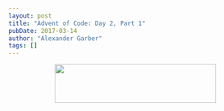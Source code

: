 ```yaml
---
layout: post
title: "Advent of Code: Day 2, Part 1"
pubDate: 2017-03-14
author: "Alexander Garber"
tags: []
---
```


<div dir="ltr" style="text-align: left;" trbidi="on">
          <div class="separator" style="clear: both; text-align: center;"><a href="https://2.bp.blogspot.com/-cht7oQPw5hw/WMeEhS38msI/AAAAAAAAPmM/OMe29r8SMzonHUzokqU6Zze9hmuhQcW-gCPcB/s1600/Screenshot%2Bfrom%2B2017-03-14%2B16-48-59.png" imageanchor="1" style="margin-left: 1em; margin-right: 1em;"><img border="0" height="77" src="https://2.bp.blogspot.com/-cht7oQPw5hw/WMeEhS38msI/AAAAAAAAPmM/OMe29r8SMzonHUzokqU6Zze9hmuhQcW-gCPcB/s320/Screenshot%2Bfrom%2B2017-03-14%2B16-48-59.png" width="320"></a></div>
<br>
        </div>
